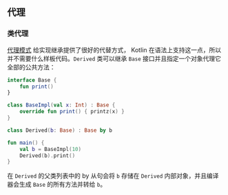 ## 代理
### 类代理
[代理模式](https://en.wikipedia.org/wiki/Delegation_pattern) 给实现继承提供了很好的代替方式， Kotlin 在语法上支持这一点，所以并不需要什么样板代码。`Derived` 类可以继承 `Base` 接口并且指定一个对象代理它全部的公共方法：

```kotlin
interface Base {
	fun print()
}

class BaseImpl(val x: Int) : Base {
	override fun print() { printz(x) }
}

class Derived(b: Base) : Base by b

fun main() {
	val b = BaseImpl(10)
	Derived(b).print()
}
```

在 `Derived` 的父类列表中的 by 从句会将 `b` 存储在 `Derived` 内部对象，并且编译器会生成 `Base` 的所有方法并转给 `b`。
